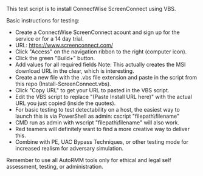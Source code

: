 This test script is to install ConnectWise ScreenConnect using VBS.

Basic instructions for testing:

 - Create a ConnectWise ScreenConnect acount and sign up for the service or for a 14 day trial. 
 - URL: https://www.screenconnect.com/
 - Click "Access" on the navigation ribbon to the right (computer icon).  
 - Click the green "Build+" button.
 - Add values for all required fields
   Note: This actually creates the MSI download URL in the clear, which is interesting.
 - Create a new file with the .vbs file extension and paste in the script from this repo (Install-ScreenConnect.vbs).
 - Click "Copy URL" to get your URL to pasted in the VBS script.
 - Edit the VBS script to replace "(Paste Install URL here)" with the actual URL you just copied (inside the quotes).
 - For basic testing to test detectability on a host, the easiest way to launch this is via PowerShell as admin: cscript "filepath\filename"
 - CMD run as admin with wscript "filepath\filename" will also work.
 - Red teamers will definitely want to find a more creative way to deliver this.
 - Combine with PE, UAC Bypass Techniques, or other testing mode for increased realism for adversary simulation. 

Remember to use all AutoRMM tools only for ethical and legal self assessment, testing, or administration.
